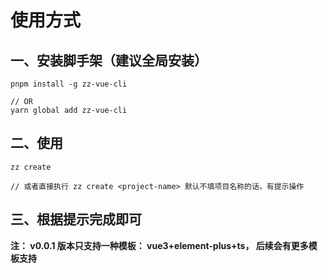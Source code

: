 # 使用方式

## 一、安装脚手架（建议全局安装）

```
pnpm install -g zz-vue-cli

// OR
yarn global add zz-vue-cli
```

## 二、使用

```
zz create

// 或者直接执行 zz create <project-name> 默认不填项目名称的话，有提示操作
```

## 三、根据提示完成即可

**注： v0.0.1 版本只支持一种模板： vue3+element-plus+ts， 后续会有更多模板支持**

